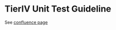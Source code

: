 # TierIV Unit Test Guideline

See [confluence page](https://tier4.atlassian.net/wiki/spaces/AIP/pages/1400045921/T4)
